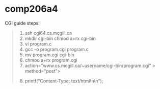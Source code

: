 # comp206a4


CGI guide steps:  
> 1. ssh cgi64.cs.mcgill.ca
> 2. mkdir cgi-bin
>     chmod a+rx cgi-bin
> 3. vi program.c
> 4. gcc -o program.cgi program.c
> 5. mv program.cgi cgi-bin
> 6. chmod a+rx program.cgi
> 7. <form > action="www.cs.mcgill.ca/~username/cgi-bin/program.cgi" > method="post">
> 8. printf("Content-Type: text/html\n\n");
